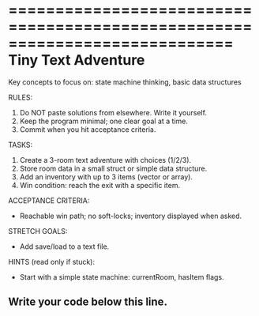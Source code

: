 ============================================================================
 Tiny Text Adventure
 ============================================================================
 Key concepts to focus on: state machine thinking, basic data structures

 RULES:
 1) Do NOT paste solutions from elsewhere. Write it yourself.
 2) Keep the program minimal; one clear goal at a time.
 3) Commit when you hit acceptance criteria.

 TASKS:
 1. Create a 3-room text adventure with choices (1/2/3).
 2. Store room data in a small struct or simple data structure.
 3. Add an inventory with up to 3 items (vector or array).
 4. Win condition: reach the exit with a specific item.

 ACCEPTANCE CRITERIA:
 - Reachable win path; no soft-locks; inventory displayed when asked.

 STRETCH GOALS:
 - Add save/load to a text file.

 HINTS (read only if stuck):
 - Start with a simple state machine: currentRoom, hasItem flags.

 Write your code below this line.
 -----------------------------------------------------------
